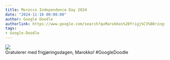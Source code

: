 ```yaml
---
title: Morocco Independence Day 2024
date: "2024-11-18 00:00:00"
author: Google Doodle
authorlink: https://www.google.com/search?q=Marokkos%20frigj%C3%B8ringsdag
tags:
- Google-Doodle
---
```

<img src="https://www.google.com/logos/doodles/2024/morocco-independence-day-2024-6753651837110323-law.gif" referrerpolicy="no-referrer"><br>Gratulerer med frigjøringsdagen, Marokko! #GoogleDoodle